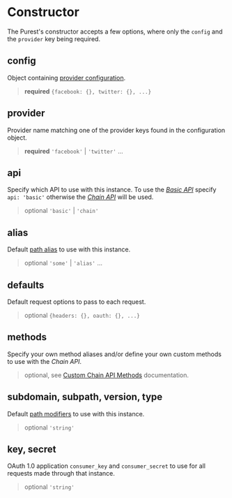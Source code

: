 
# Constructor

The Purest's constructor accepts a few options, where only the `config` and the `provider` key being required.

## config

Object containing [provider configuration][provider-configuration].

> **required** `{facebook: {}, twitter: {}, ...}`

## provider

Provider name matching one of the provider keys found in the configuration object.

> **required** `'facebook'` | `'twitter'` ...

## api

Specify which API to use with this instance. To use the *[Basic API][basic-api]* specify `api: 'basic'` otherwise the *[Chain API][chain-api]* will be used.

> optional `'basic'` | `'chain'`

## alias

Default [path alias][path-alias] to use with this instance.

> optional `'some'` | `'alias'` ...

## defaults

Default request options to pass to each request.

> optional `{headers: {}, oauth: {}, ...}`

## methods

Specify your own method aliases and/or define your own custom methods to use with the *Chain API*.

> optional, see [Custom Chain API Methods][custom-methods] documentation.

## subdomain, subpath, version, type

Default [path modifiers][path-modifiers] to use with this instance.

> optional `'string'`

## key, secret

OAuth 1.0 application `consumer_key` and `consumer_secret` to use for all requests made through that instance.

> optional `'string'`


  [custom-methods]: https://simov.gitbooks.io/purest/content/docs/08-custom-api-methods.html
  [provider-configuration]: https://simov.gitbooks.io/purest/content/docs/06-rest-api-config.html
  [basic-api]: https://simov.gitbooks.io/purest/content/docs/03-provider-api.html#basic-api
  [chain-api]: https://simov.gitbooks.io/purest/content/docs/03-provider-api.html#chain-api
  [path-alias]: https://simov.gitbooks.io/purest/content/docs/06-rest-api-config.html#alias
  [path-modifiers]: https://simov.gitbooks.io/purest/content/docs/07-url-modifiers.html
